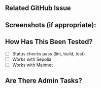 <!--- Please describe what this PR is about here. -->

## Related GitHub Issue

<!--- Please link to the GitHub issue here. -->

## Screenshots (if appropriate):

<!--- If your pull request changes the UI, please include before/after screenshots. -->

## How Has This Been Tested?

<!--- Please describe in detail how you tested your changes. -->

- [ ] Status checks pass (lint, build, test)
- [ ] Works with Sepolia
- [ ] Works with Mainnet

## Are There Admin Tasks?

<!--- Please include any related admin tasks, like adding/changing environment variables in Vercel. -->
